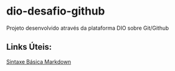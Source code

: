 # dio-desafio-github
Projeto desenvolvido através da plataforma DIO sobre Git/Github

## Links Úteis:
[Sintaxe Básica Markdown](https://www.markdownguide.org/basic-syntax/)
